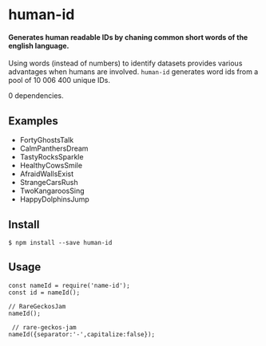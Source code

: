 # human-id

#### Generates human readable IDs by chaning common short words of the english language. ####

Using words (instead of numbers) to identify datasets provides various advantages when humans are involved. `human-id` generates word ids from a pool of 10 006 400 unique IDs.

0 dependencies.

## Examples

- FortyGhostsTalk
- CalmPanthersDream
- TastyRocksSparkle
- HealthyCowsSmile
- AfraidWallsExist
- StrangeCarsRush
- TwoKangaroosSing
- HappyDolphinsJump

## Install

```
$ npm install --save human-id
```

## Usage

```
const nameId = require('name-id');
const id = nameId();

// RareGeckosJam
nameId();

 // rare-geckos-jam
nameId({separator:'-',capitalize:false});
```
